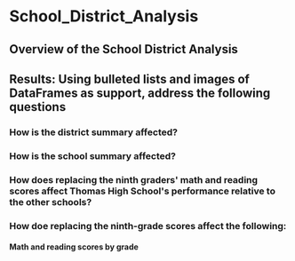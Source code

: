# School_District_Analysis
## Overview of the School District Analysis
## Results: Using bulleted lists and images of DataFrames as support, address the following questions
### How is the district summary affected?
### How is the school summary affected?
### How does replacing the ninth graders' math and reading scores affect Thomas High School's performance relative to the other schools?
### How doe replacing the ninth-grade scores affect the following:
#### Math and reading scores by grade
